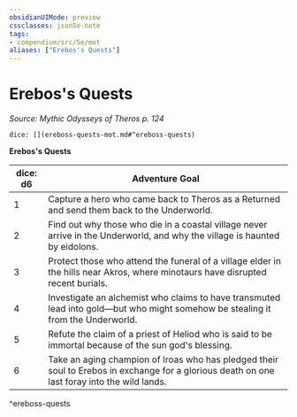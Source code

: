 ```yaml
---
obsidianUIMode: preview
cssclasses: json5e-note
tags:
- compendium/src/5e/mot
aliases: ["Erebos's Quests"]
---
```

# Erebos's Quests
*Source: Mythic Odysseys of Theros p. 124* 

`dice: [](ereboss-quests-mot.md#^ereboss-quests)`

**Erebos's Quests**

| dice: d6 | Adventure Goal |
|----------|----------------|
| 1 | Capture a hero who came back to Theros as a Returned and send them back to the Underworld. |
| 2 | Find out why those who die in a coastal village never arrive in the Underworld, and why the village is haunted by eidolons. |
| 3 | Protect those who attend the funeral of a village elder in the hills near Akros, where minotaurs have disrupted recent burials. |
| 4 | Investigate an alchemist who claims to have transmuted lead into gold—but who might somehow be stealing it from the Underworld. |
| 5 | Refute the claim of a priest of Heliod who is said to be immortal because of the sun god's blessing. |
| 6 | Take an aging champion of Iroas who has pledged their soul to Erebos in exchange for a glorious death on one last foray into the wild lands. |
^ereboss-quests